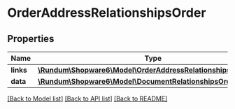 # OrderAddressRelationshipsOrder

## Properties
Name | Type | Description | Notes
------------ | ------------- | ------------- | -------------
**links** | [**\Rundum\Shopware6\Model\OrderAddressRelationshipsOrderLinks**](OrderAddressRelationshipsOrderLinks.md) |  | [optional] 
**data** | [**\Rundum\Shopware6\Model\DocumentRelationshipsOrderData**](DocumentRelationshipsOrderData.md) |  | [optional] 

[[Back to Model list]](../../README.md#documentation-for-models) [[Back to API list]](../../README.md#documentation-for-api-endpoints) [[Back to README]](../../README.md)

